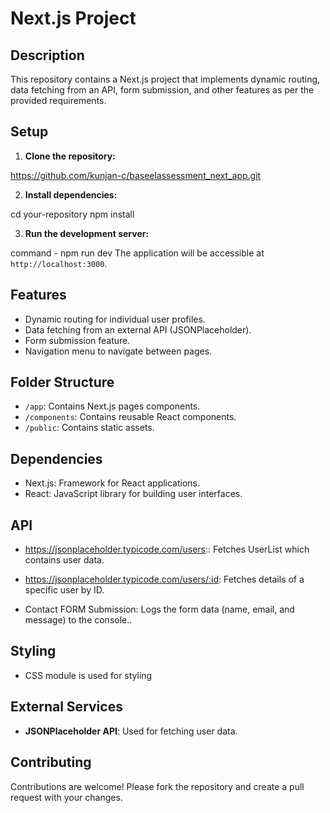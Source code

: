# Next.js Project

## Description

This repository contains a Next.js project that implements dynamic routing, data fetching from an API, form submission, and other features as per the provided requirements.

## Setup

1. **Clone the repository:**
 
 https://github.com/kunjan-c/baseelassessment_next_app.git


2. **Install dependencies:**

cd your-repository
npm install

3. **Run the development server:**

command - npm run dev
The application will be accessible at `http://localhost:3000`.

## Features

- Dynamic routing for individual user profiles.
- Data fetching from an external API (JSONPlaceholder).
- Form submission feature.
- Navigation menu to navigate between pages.

## Folder Structure

- `/app`: Contains Next.js pages components.
- `/components`: Contains reusable React components.
- `/public`: Contains static assets.

## Dependencies

- Next.js: Framework for React applications.
- React: JavaScript library for building user interfaces.


## API 

- https://jsonplaceholder.typicode.com/users:: Fetches UserList which contains user data.
- https://jsonplaceholder.typicode.com/users/:id: Fetches details of a specific user by ID.

- Contact FORM Submission: Logs the form data (name, email, and message) to the console..

## Styling
- CSS module is used for styling 

## External Services

- **JSONPlaceholder API**: Used for fetching user data.

## Contributing

Contributions are welcome! Please fork the repository and create a pull request with your changes.


